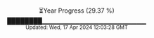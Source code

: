 <p align="center">
⏳Year Progress (29.37 %)<br>
████████▁▁▁▁▁▁▁▁▁▁▁▁▁▁▁▁▁▁▁▁▁▁ <br>
<sub>Updated: Wed, 17 Apr 2024 12:03:28 GMT</sub>
</p>

